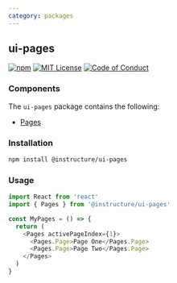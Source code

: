 ```yaml
---
category: packages
---
```


## ui-pages

[![npm][npm]][npm-url]
[![MIT License][license-badge]][license]
[![Code of Conduct][coc-badge]][coc]

### Components

The `ui-pages` package contains the following:

- [Pages](#Pages)

### Installation

```sh
npm install @instructure/ui-pages
```

### Usage

```js
import React from 'react'
import { Pages } from '@instructure/ui-pages'

const MyPages = () => {
  return (
    <Pages activePageIndex={1}>
      <Pages.Page>Page One</Pages.Page>
      <Pages.Page>Page Two</Pages.Page>
    </Pages>
  )
}
```

[npm]: https://img.shields.io/npm/v/@instructure/ui-pages.svg
[npm-url]: https://npmjs.com/package/@instructure/ui-pages
[license-badge]: https://img.shields.io/npm/l/instructure-ui.svg?style=flat-square
[license]: https://github.com/instructure/instructure-ui/blob/master/LICENSE
[coc-badge]: https://img.shields.io/badge/code%20of-conduct-ff69b4.svg?style=flat-square
[coc]: https://github.com/instructure/instructure-ui/blob/master/CODE_OF_CONDUCT.md
